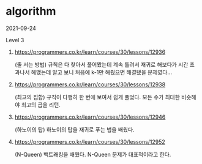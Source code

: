 # algorithm

2021-09-24

Level 3

1. https://programmers.co.kr/learn/courses/30/lessons/12936

   (줄 서는 방법) 규칙은 다 찾아서 풀어봤는데 계속 틀려서 재귀로 해보다가 시간 초과나서 헤맸는데 알고 보니 처음에 k-1만 해줬으면 해결됐을 문제였다...

2. https://programmers.co.kr/learn/courses/30/lessons/12938

   (최고의 집합) 규칙이 다행히 한 번에 보여서 쉽게 풀었다. 모든 수가 최대한 비슷해야 최고의 곱을 리턴.

3. https://programmers.co.kr/learn/courses/30/lessons/12946

   (하노이의 탑) 하노이의 탑을 재귀로 푸는 법을 배웠다.

4. https://programmers.co.kr/learn/courses/30/lessons/12952

   (N-Queen) 백트래킹을 배웠다. N-Queen 문제가 대표적이라고 한다.